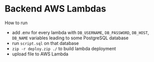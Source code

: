 # Backend AWS Lambdas

How to run
- add .env for every lambda with `DB_USERNAME`, `DB_PASSWORD`, `DB_HOST`, `DB_NAME` variables leading to some PostgreSQL database
- run `script.sql` on that database
- `zip -r deploy.zip ./` to build lambda deployment
- upload file to AWS Lambda